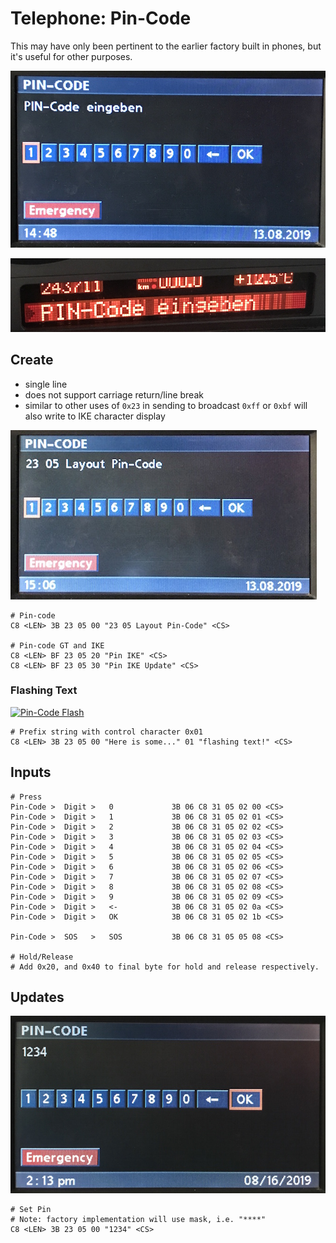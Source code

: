 # Telephone: Pin-Code

This may have only been pertinent to the earlier factory built in phones, but it's useful for other purposes.

![BMBT Pin-Code Example](pin/pin_gt.JPG)

![IKE Pin-Code Example](pin/pin_ike.JPG)

## Create

- single line
- does not support carriage return/line break
- similar to other uses of `0x23` in sending to broadcast `0xff` or `0xbf` will also write to IKE character display

![Create Pin-Code Layout](pin/pin_create.JPG)

	# Pin-code
	C8 <LEN> 3B 23 05 00 "23 05 Layout Pin-Code" <CS>

	# Pin-code GT and IKE
	C8 <LEN> BF 23 05 20 "Pin IKE" <CS>
	C8 <LEN> BF 23 05 30 "Pin IKE Update" <CS>

### Flashing Text

[![Pin-Code Flash](http://img.youtube.com/vi/ZQdGoz0Pd7c/0.jpg)](https://www.youtube.com/watch?v=ZQdGoz0Pd7c)

    # Prefix string with control character 0x01
    C8 <LEN> 3B 23 05 00 "Here is some..." 01 "flashing text!" <CS>


## Inputs

    # Press
    Pin-Code >  Digit >   0             3B 06 C8 31 05 02 00 <CS>
    Pin-Code >  Digit >   1             3B 06 C8 31 05 02 01 <CS>
    Pin-Code >  Digit >   2             3B 06 C8 31 05 02 02 <CS>
    Pin-Code >  Digit >   3             3B 06 C8 31 05 02 03 <CS>
    Pin-Code >  Digit >   4             3B 06 C8 31 05 02 04 <CS>
    Pin-Code >  Digit >   5             3B 06 C8 31 05 02 05 <CS>
    Pin-Code >  Digit >   6             3B 06 C8 31 05 02 06 <CS>
    Pin-Code >  Digit >   7             3B 06 C8 31 05 02 07 <CS>
    Pin-Code >  Digit >   8             3B 06 C8 31 05 02 08 <CS>
    Pin-Code >  Digit >   9             3B 06 C8 31 05 02 09 <CS>
    Pin-Code >  Digit >   <-            3B 06 C8 31 05 02 0a <CS>
    Pin-Code >  Digit >   OK            3B 06 C8 31 05 02 1b <CS>

    Pin-Code >  SOS   >   SOS           3B 06 C8 31 05 05 08 <CS>

    # Hold/Release
    # Add 0x20, and 0x40 to final byte for hold and release respectively.


## Updates

![Enter PIN](pin/pin_update.JPG)


    # Set Pin
    # Note: factory implementation will use mask, i.e. "****"
    C8 <LEN> 3B 23 05 00 "1234" <CS>
